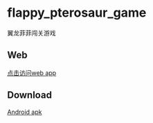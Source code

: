 # flappy_pterosaur_game

翼龙菲菲闯关游戏

## Web 

[点击访问web app](https://pterosaur.vercel.app/)

## Download

[Android apk](https://github.com/shareven/flappy_pterosaur_game/releases/download/v1.0.1/default.apk)
